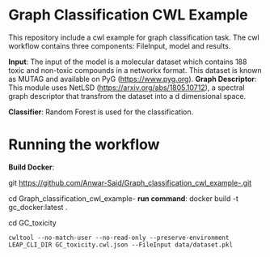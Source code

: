 # Graph Classification CWL Example
This repository include a cwl example for graph classification task. The cwl workflow contains three components: FileInput, model and results. 

**Input**: The input of the model is a molecular dataset which contains 188 toxic and non-toxic compounds in a networkx format. This dataset is known as MUTAG and available on PyG (https://www.pyg.org).
**Graph Descriptor**: This module uses NetLSD (https://arxiv.org/abs/1805.10712), a spectral graph descriptor that transfrom the dataset into a d dimensional space. 

**Classifier**: Random Forest is used for the classification. 

# Running the workflow

**Build Docker**: 

git https://github.com/Anwar-Said/Graph_classification_cwl_example-.git

cd Graph_classification_cwl_example-
**run command**: docker build -t gc_docker:latest .

cd GC_toxicity
```
cwltool --no-match-user --no-read-only --preserve-environment LEAP_CLI_DIR GC_toxicity.cwl.json --FileInput data/dataset.pkl
```







